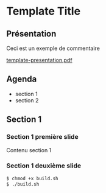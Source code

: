 # Template Title
## Présentation
Ceci est un exemple de commentaire

[template-presentation.pdf](/template-presentation.pdf)

## Agenda
- section 1
- section 2

## Section 1

### Section 1 première slide


Contenu section 1


### Section 1 deuxième slide


```bash
$ chmod +x build.sh
$ ./build.sh
```

